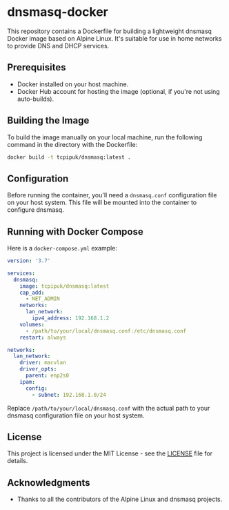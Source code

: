 # dnsmasq-docker

This repository contains a Dockerfile for building a lightweight dnsmasq Docker image based on Alpine Linux. It's suitable for use in home networks to provide DNS and DHCP services.

## Prerequisites

- Docker installed on your host machine.
- Docker Hub account for hosting the image (optional, if you're not using auto-builds).

## Building the Image

To build the image manually on your local machine, run the following command in the directory with the Dockerfile:

```sh
docker build -t tcpipuk/dnsmasq:latest .
```

## Configuration

Before running the container, you'll need a `dnsmasq.conf` configuration file on your host system. This file will be mounted into the container to configure dnsmasq.

## Running with Docker Compose

Here is a `docker-compose.yml` example:

```yaml
version: '3.7'

services:
  dnsmasq:
    image: tcpipuk/dnsmasq:latest
    cap_add:
      - NET_ADMIN
    networks:
      lan_network:
        ipv4_address: 192.168.1.2
    volumes:
      - /path/to/your/local/dnsmasq.conf:/etc/dnsmasq.conf
    restart: always

networks:
  lan_network:
    driver: macvlan
    driver_opts:
      parent: enp2s0
    ipam:
      config:
        - subnet: 192.168.1.0/24
```

Replace `/path/to/your/local/dnsmasq.conf` with the actual path to your dnsmasq configuration file on your host system.

## License

This project is licensed under the MIT License - see the [LICENSE](LICENSE) file for details.

## Acknowledgments

- Thanks to all the contributors of the Alpine Linux and dnsmasq projects.
